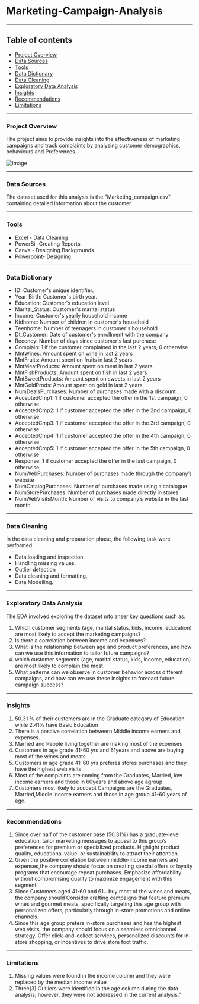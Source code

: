 # Marketing-Campaign-Analysis
---

## Table of contents

- [Project Overview](#project-overview)
- [Data Sources](#data-sources)
- [Tools](#tools)
- [Data Dictionary](#data-dictionary)
- [Data Cleaning](#data-cleaning)
- [Exploratory Data Analysis](#exploratory-data-analysis)
- [Insights](#insights)
- [Recommendations](#recommendations)
- [Limitations](#limitations)
- ---


### Project Overview
The project aims to provide insights into the effectiveness of marketing campaigns and track complaints by analysing customer demographics, behaviours and Preferences.

![image](https://github.com/user-attachments/assets/a3d3d6d0-bdea-4dcb-9228-b679034c766a)

---

### Data Sources
The dataset used for this analysis is the "Marketing_campaign.csv" containing detailed information about the customer.

---
### Tools
- Excel - Data Cleaning
- PowerBi- Creating Reports
- Canva - Designing Backgrounds
- Powerpoint- Designing
---
### Data Dictionary

- ID: Customer's unique identifier.
- Year_Birth: Customer's birth year.
- Education: Customer's education level
- Marital_Status: Customer's marital status
- Income: Customer's yearly household income
- Kidhome: Number of children in customer's household
- Teenhome: Number of teenagers in customer's household
- Dt_Customer: Date of customer's enrollment with the company
- Recency: Number of days since customer's last purchase
- Complain: 1 if the customer complained in the last 2 years, 0 otherwise
- MntWines: Amount spent on wine in last 2 years
- MntFruits: Amount spent on fruits in last 2 years
- MntMeatProducts: Amount spent on meat in last 2 years
- MntFishProducts: Amount spent on fish in last 2 years
- MntSweetProducts: Amount spent on sweets in last 2 years
- MntGoldProds: Amount spent on gold in last 2 years
- NumDealsPurchases: Number of purchases made with a discount
- AcceptedCmp1: 1 if customer accepted the offer in the 1st campaign, 0 otherwise
- AcceptedCmp2: 1 if customer accepted the offer in the 2nd campaign, 0 otherwise
- AcceptedCmp3: 1 if customer accepted the offer in the 3rd campaign, 0 otherwise
- AcceptedCmp4: 1 if customer accepted the offer in the 4th campaign, 0 otherwise
- AcceptedCmp5: 1 if customer accepted the offer in the 5th campaign, 0 otherwise
- Response: 1 if customer accepted the offer in the last campaign, 0 otherwise
- NumWebPurchases: Number of purchases made through the company’s website
- NumCatalogPurchases: Number of purchases made using a catalogue
- NumStorePurchases: Number of purchases made directly in stores
- NumWebVisitsMonth: Number of visits to company’s website in the last month
---
### Data Cleaning
In the data cleaning and preparation phase, the following task were  performed:
- Data loading and inspection.
- Handling missing values.
- Outlier detection
- Data cleaning and formatting.
- Data Modelling.
---
 ### Exploratory Data Analysis
 The EDA involved exploring the dataset mto anser key questions such as:
 1. Which customer segments (age, marital status, kids, income, education) are most likely to accept the marketing campaigns?
 2. Is there a correlation between income and expenses?
 3. What is the relationship between age and product preferences, and how can we use this information to tailor future campaigns?
 4. which customer segments (age, marital status, kids, income, education) are most likely to complain the most.
 5. What patterns can we observe in customer behavior across different campaigns, and how can we use these insights to forecast future campaign success?
---
### Insights
1. 50.31 % of their customers are in the Graduate category of Education while 2.41% have Basic Education
2. There is a positive correlation betweern Middle income earners and expenses.
3. Married and People living together are making most of the expenses
4. Customers in age grade 41-60 yrs and 61years and above are buying most of the wines and meats
5. Customers in age grade 41-60 yrs preferes stores purchases and they have the highest web visits
6. Most of the complaints are coming from the Graduates, Married, low income earners and those in 60years and above age agroup.
7. Customers most likely to acccept Campaigns are the Graduates, Married,Middle income earners and those in age group 41-60 years of age.
---
### Recommendations
1. Since over half of the customer base (50.31%) has a graduate-level education, tailor marketing messages to appeal to this group’s preferences for premium or specialized products. Highlight product quality, educational value, or sustainability to attract their attention.
2. Given the positive correlation between middle-income earners and expenses,the company should focus on creating special offers or loyalty programs that encourage repeat purchases. Emphasize affordability without compromising quality to maximize engagement with this segment.
3. Since Customers aged 41-60 and 61+ buy most of the wines and meats, the company should Consider crafting campaigns that feature premium wines and gourmet meats, specifically targeting this age group with personalized offers, particularly through in-store promotions and online channels.
4. Since this age group prefers in-store purchases and has the highest web visits, the company should focus on a seamless omnichannel strategy. Offer click-and-collect services, personalized discounts for in-store shopping, or incentives to drive store foot traffic.
---
### Limitations
1. Missing values were found in the income column and they were replaced by the median income value
2. Three(3) Outliers were identified in the age column during the data analysis; however, they were not addressed in the current analysis."
